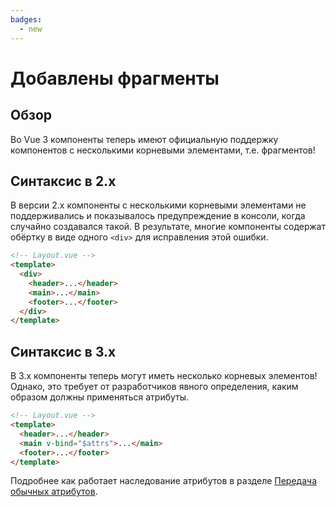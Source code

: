 ```yaml
---
badges:
  - new
---
```


# Добавлены фрагменты <MigrationBadges :badges="$frontmatter.badges" />

## Обзор

Во Vue 3 компоненты теперь имеют официальную поддержку компонентов с несколькими корневыми элементами, т.е. фрагментов!

## Синтаксис в 2.x

В версии 2.x компоненты с несколькими корневыми элементами не поддерживались и показывалось предупреждение в консоли, когда случайно создавался такой. В результате, многие компоненты содержат обёртку в виде одного `<div>` для исправления этой ошибки.

```html
<!-- Layout.vue -->
<template>
  <div>
    <header>...</header>
    <main>...</main>
    <footer>...</footer>
  </div>
</template>
```

## Синтаксис в 3.x

В 3.x компоненты теперь могут иметь несколько корневых элементов! Однако, это требует от разработчиков явного определения, каким образом должны применяться атрибуты.

```html
<!-- Layout.vue -->
<template>
  <header>...</header>
  <main v-bind="$attrs">...</main>
  <footer>...</footer>
</template>
```

Подробнее как работает наследование атрибутов в разделе [Передача обычных атрибутов](https://ru.vuejs.org/guide/components/attrs.html#fallthrough-attributes).
